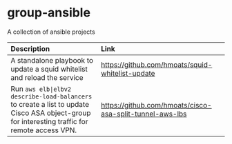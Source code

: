 # group-ansible

A collection of ansible projects

| **Description** | **Link** |
| :------------ | :------- |
| A standalone playbook to update a squid whitelist and reload the service | https://github.com/hmoats/squid-whitelist-update |
| Run `aws elb\|elbv2 describe-load-balancers` to create a list to update Cisco ASA object-group for interesting traffic for remote access VPN. | https://github.com/hmoats/cisco-asa-split-tunnel-aws-lbs |
